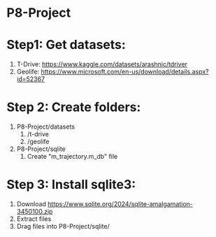 # P8-Project

# Step1: Get datasets:
1. T-Drive: https://www.kaggle.com/datasets/arashnic/tdriver
2. Geolife: https://www.microsoft.com/en-us/download/details.aspx?id=52367

# Step 2: Create folders:
1. P8-Project/datasets
   1. /t-drive
   2. /geolife
2. P8-Project/sqlite
   1. Create "m_trajectory.m_db" file


# Step 3: Install sqlite3:
1. Download https://www.sqlite.org/2024/sqlite-amalgamation-3450100.zip
2. Extract files
3. Drag files into P8-Project/sqlite/



